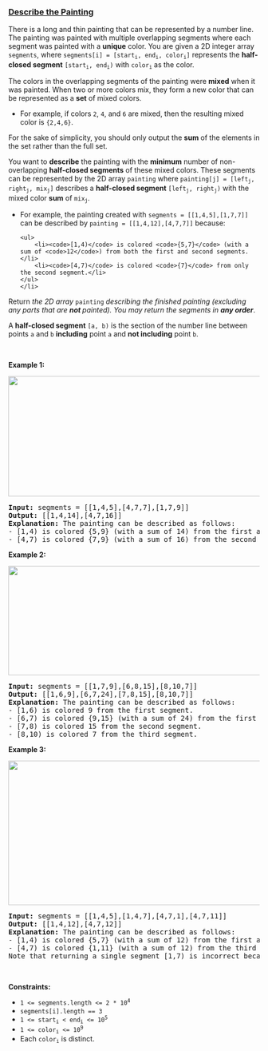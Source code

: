 ### [Describe the Painting](https://leetcode.com/problems/describe-the-painting)

<p>There is a long and thin painting that can be represented by a number line. The painting was painted with multiple overlapping segments where each segment was painted with a <strong>unique</strong> color. You are given a 2D integer array <code>segments</code>, where <code>segments[i] = [start<sub>i</sub>, end<sub>i</sub>, color<sub>i</sub>]</code> represents the <strong>half-closed segment</strong> <code>[start<sub>i</sub>, end<sub>i</sub>)</code> with <code>color<sub>i</sub></code> as the color.</p>

<p>The colors in the overlapping segments of the painting were <strong>mixed</strong> when it was painted. When two or more colors mix, they form a new color that can be represented as a <strong>set</strong> of mixed colors.</p>

<ul>
	<li>For example, if colors <code>2</code>, <code>4</code>, and <code>6</code> are mixed, then the resulting mixed color is <code>{2,4,6}</code>.</li>
</ul>

<p>For the sake of simplicity, you should only output the <strong>sum</strong> of the elements in the set rather than the full set.</p>

<p>You want to <strong>describe</strong> the painting with the <strong>minimum</strong> number of non-overlapping <strong>half-closed segments</strong> of these mixed colors. These segments can be represented by the 2D array <code>painting</code> where <code>painting[j] = [left<sub>j</sub>, right<sub>j</sub>, mix<sub>j</sub>]</code> describes a <strong>half-closed segment</strong> <code>[left<sub>j</sub>, right<sub>j</sub>)</code> with the mixed color <strong>sum</strong> of <code>mix<sub>j</sub></code>.</p>

<ul>
	<li>For example, the painting created with <code>segments = [[1,4,5],[1,7,7]]</code> can be described by <code>painting = [[1,4,12],[4,7,7]]</code> because:

	<ul>
		<li><code>[1,4)</code> is colored <code>{5,7}</code> (with a sum of <code>12</code>) from both the first and second segments.</li>
		<li><code>[4,7)</code> is colored <code>{7}</code> from only the second segment.</li>
	</ul>
	</li>
</ul>

<p>Return <em>the 2D array </em><code>painting</code><em> describing the finished painting (excluding any parts that are <strong>not </strong>painted). You may return the segments in <strong>any order</strong></em>.</p>

<p>A <strong>half-closed segment</strong> <code>[a, b)</code> is the section of the number line between points <code>a</code> and <code>b</code> <strong>including</strong> point <code>a</code> and <strong>not including</strong> point <code>b</code>.</p>

<p>&nbsp;</p>
<p><strong class="example">Example 1:</strong></p>
<img alt="" src="https://assets.leetcode.com/uploads/2021/06/18/1.png" style="width: 529px; height: 241px;" />
<pre>
<strong>Input:</strong> segments = [[1,4,5],[4,7,7],[1,7,9]]
<strong>Output:</strong> [[1,4,14],[4,7,16]]
<strong>Explanation: </strong>The painting can be described as follows:
- [1,4) is colored {5,9} (with a sum of 14) from the first and third segments.
- [4,7) is colored {7,9} (with a sum of 16) from the second and third segments.
</pre>

<p><strong class="example">Example 2:</strong></p>
<img alt="" src="https://assets.leetcode.com/uploads/2021/06/18/2.png" style="width: 532px; height: 219px;" />
<pre>
<strong>Input:</strong> segments = [[1,7,9],[6,8,15],[8,10,7]]
<strong>Output:</strong> [[1,6,9],[6,7,24],[7,8,15],[8,10,7]]
<strong>Explanation: </strong>The painting can be described as follows:
- [1,6) is colored 9 from the first segment.
- [6,7) is colored {9,15} (with a sum of 24) from the first and second segments.
- [7,8) is colored 15 from the second segment.
- [8,10) is colored 7 from the third segment.
</pre>

<p><strong class="example">Example 3:</strong></p>
<img alt="" src="https://assets.leetcode.com/uploads/2021/07/04/c1.png" style="width: 529px; height: 289px;" />
<pre>
<strong>Input:</strong> segments = [[1,4,5],[1,4,7],[4,7,1],[4,7,11]]
<strong>Output:</strong> [[1,4,12],[4,7,12]]
<strong>Explanation: </strong>The painting can be described as follows:
- [1,4) is colored {5,7} (with a sum of 12) from the first and second segments.
- [4,7) is colored {1,11} (with a sum of 12) from the third and fourth segments.
Note that returning a single segment [1,7) is incorrect because the mixed color sets are different.
</pre>

<p>&nbsp;</p>
<p><strong>Constraints:</strong></p>

<ul>
	<li><code>1 &lt;= segments.length &lt;= 2 * 10<sup>4</sup></code></li>
	<li><code>segments[i].length == 3</code></li>
	<li><code>1 &lt;= start<sub>i</sub> &lt; end<sub>i</sub> &lt;= 10<sup>5</sup></code></li>
	<li><code>1 &lt;= color<sub>i</sub> &lt;= 10<sup>9</sup></code></li>
	<li>Each <code>color<sub>i</sub></code> is distinct.</li>
</ul>
